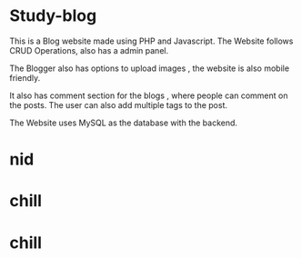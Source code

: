 # Study-blog
This is a Blog website made using PHP and Javascript.
The Website follows CRUD Operations, also has a admin panel.

The Blogger also has options to upload images , the website is also mobile friendly.

It also has comment section for the blogs , where people can comment on the posts. The user can also add multiple tags to the post.

The Website uses MySQL as the database with the backend.
# nid
# chill
# chill
